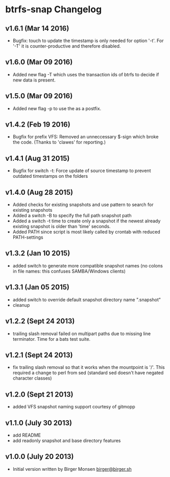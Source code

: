 # btrfs-snap Changelog

## v1.6.1 (Mar 14 2016)
* Bugfix: touch to update the timestamp is only needed for option '-t'.
  For '-T' it is counter-productive and therefore disabled.

## v1.6.0 (Mar 09 2016)
* Added new flag -T which uses the transaction ids of btrfs to decide if new data is present.

## v1.5.0 (Mar 09 2016)
* Added new flag -p to use the <prefix> as a postfix.

## v1.4.2 (Feb 19 2016)
* Bugfix for prefix VFS: Removed an unneccessary $-sign which broke the code. (Thanks to 'clawes' for reporting.)

## v1.4.1 (Aug 31 2015)
* Bugfix for switch -t: Force update of source timestamp to prevent outdated timestamps on the folders

## v1.4.0 (Aug 28 2015)
* Added checks for existing snapshots and use pattern to search for existing snapshots
* Added a switch -B to specify the full path snapshot path
* Added a switch -t time to create only a snapshot if the newest already existing snapshot is older than 'time' seconds.
* Added PATH since script is most likely called by crontab with reduced PATH-settings

## v1.3.2 (Jan 10 2015)
* added switch to generate more compatible snapshot names
  (no colons in file names: this confuses SAMBA/Windows clients)

## v1.3.1 (Jan 05 2015)

* added switch to override default snapshot directory name ".snapshot"
* cleanup

## v1.2.2 (Sept 24 2013)

* trailing slash removal failed on multipart paths due to missing line
  terminator.  Time for a bats test suite.

## v1.2.1 (Sept 24 2013)

* fix trailing slash removal so that it works when the mountpoint is '/'.
  This required a change to perl from sed (standard sed doesn't have negated
  character classes)

## v1.2.0 (Sept 21 2013)

* added VFS snapshot naming support courtesy of gitmopp

## v1.1.0 (July 30 2013)

* add README
* add readonly snapshot and base directory features

## v1.0.0 (July 20 2013)

* Initial version written by Birger Monsen <birger@birger.sh>
